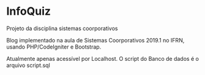 # InfoQuiz
Projeto da disciplina sistemas coorporativos 

Blog implementado na aula de Sistemas Coorporativos 2019.1 no IFRN, usando PHP/CodeIgniter e Bootstrap.

Atualmente apenas acessível por Localhost. O script do Banco de dados é o arquivo script.sql
